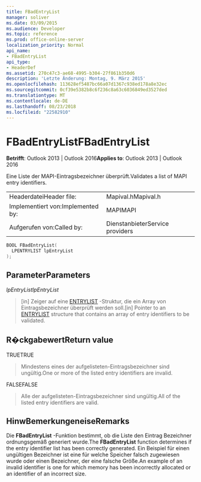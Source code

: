 ```yaml
---
title: FBadEntryList
manager: soliver
ms.date: 03/09/2015
ms.audience: Developer
ms.topic: reference
ms.prod: office-online-server
localization_priority: Normal
api_name:
- FBadEntryList
api_type:
- HeaderDef
ms.assetid: 270c47c3-ae68-4995-b304-27f861b350d6
description: 'Letzte Änderung: Montag, 9. März 2015'
ms.openlocfilehash: 113628ef5487bc66a07d1367c938ed178a8e32ec
ms.sourcegitcommit: 0cf39e5382b8c6f236c8a63c6036849ed3527ded
ms.translationtype: MT
ms.contentlocale: de-DE
ms.lasthandoff: 08/23/2018
ms.locfileid: "22582910"
---
```

# <a name="fbadentrylist"></a><span data-ttu-id="93efd-103">FBadEntryList</span><span class="sxs-lookup"><span data-stu-id="93efd-103">FBadEntryList</span></span>

  
  
<span data-ttu-id="93efd-104">**Betrifft**: Outlook 2013 | Outlook 2016</span><span class="sxs-lookup"><span data-stu-id="93efd-104">**Applies to**: Outlook 2013 | Outlook 2016</span></span> 
  
<span data-ttu-id="93efd-105">Eine Liste der MAPI-Eintragsbezeichner überprüft.</span><span class="sxs-lookup"><span data-stu-id="93efd-105">Validates a list of MAPI entry identifiers.</span></span> 
  
|||
|:-----|:-----|
|<span data-ttu-id="93efd-106">Headerdatei</span><span class="sxs-lookup"><span data-stu-id="93efd-106">Header file:</span></span>  <br/> |<span data-ttu-id="93efd-107">Mapival.h</span><span class="sxs-lookup"><span data-stu-id="93efd-107">Mapival.h</span></span>  <br/> |
|<span data-ttu-id="93efd-108">Implementiert von:</span><span class="sxs-lookup"><span data-stu-id="93efd-108">Implemented by:</span></span>  <br/> |<span data-ttu-id="93efd-109">MAPI</span><span class="sxs-lookup"><span data-stu-id="93efd-109">MAPI</span></span>  <br/> |
|<span data-ttu-id="93efd-110">Aufgerufen von:</span><span class="sxs-lookup"><span data-stu-id="93efd-110">Called by:</span></span>  <br/> |<span data-ttu-id="93efd-111">Dienstanbieter</span><span class="sxs-lookup"><span data-stu-id="93efd-111">Service providers</span></span>  <br/> |
   
```cpp
BOOL FBadEntryList(
  LPENTRYLIST lpEntryList
);
```

## <a name="parameters"></a><span data-ttu-id="93efd-112">Parameter</span><span class="sxs-lookup"><span data-stu-id="93efd-112">Parameters</span></span>

 <span data-ttu-id="93efd-113">_lpEntryList_</span><span class="sxs-lookup"><span data-stu-id="93efd-113">_lpEntryList_</span></span>
  
> <span data-ttu-id="93efd-114">[in] Zeiger auf eine [ENTRYLIST](entrylist.md) -Struktur, die ein Array von Eintragsbezeichner überprüft werden soll.</span><span class="sxs-lookup"><span data-stu-id="93efd-114">[in] Pointer to an [ENTRYLIST](entrylist.md) structure that contains an array of entry identifiers to be validated.</span></span> 
    
## <a name="return-value"></a><span data-ttu-id="93efd-115">R�ckgabewert</span><span class="sxs-lookup"><span data-stu-id="93efd-115">Return value</span></span>

<span data-ttu-id="93efd-116">TRUE</span><span class="sxs-lookup"><span data-stu-id="93efd-116">TRUE</span></span> 
  
> <span data-ttu-id="93efd-117">Mindestens eines der aufgelisteten-Eintragsbezeichner sind ungültig.</span><span class="sxs-lookup"><span data-stu-id="93efd-117">One or more of the listed entry identifiers are invalid.</span></span> 
    
<span data-ttu-id="93efd-118">FALSE</span><span class="sxs-lookup"><span data-stu-id="93efd-118">FALSE</span></span> 
  
> <span data-ttu-id="93efd-119">Alle der aufgelisteten-Eintragsbezeichner sind ungültig.</span><span class="sxs-lookup"><span data-stu-id="93efd-119">All of the listed entry identifiers are valid.</span></span>
    
## <a name="remarks"></a><span data-ttu-id="93efd-120">HinwBemerkungeneise</span><span class="sxs-lookup"><span data-stu-id="93efd-120">Remarks</span></span>

<span data-ttu-id="93efd-121">Die **FBadEntryList** -Funktion bestimmt, ob die Liste den Eintrag Bezeichner ordnungsgemäß generiert wurde.</span><span class="sxs-lookup"><span data-stu-id="93efd-121">The **FBadEntryList** function determines if the entry identifier list has been correctly generated.</span></span> <span data-ttu-id="93efd-122">Ein Beispiel für einen ungültigen Bezeichner ist eine für welche Speicher falsch zugewiesen wurde oder einen Bezeichner, der eine falsche Größe.</span><span class="sxs-lookup"><span data-stu-id="93efd-122">An example of an invalid identifier is one for which memory has been incorrectly allocated or an identifier of an incorrect size.</span></span> 
  


